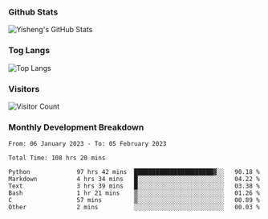 ### Github Stats
![Yisheng's GitHub Stats](https://github-readme-stats-9qabuvhk1-gongyisheng.vercel.app/api?username=gongyisheng&count_private=true&show_icons=true)
### Tog Langs
![Top Langs](https://github-readme-stats-9qabuvhk1-gongyisheng.vercel.app/api/top-langs/?username=gongyisheng&layout=compact)
### Visitors
![Visitor Count](https://profile-counter.glitch.me/gongyisheng/count.svg)
### Monthly Development Breakdown
<!--START_SECTION:waka-->

```text
From: 06 January 2023 - To: 05 February 2023

Total Time: 108 hrs 20 mins

Python             97 hrs 42 mins  ██████████████████████▓░░   90.18 %
Markdown           4 hrs 34 mins   █░░░░░░░░░░░░░░░░░░░░░░░░   04.22 %
Text               3 hrs 39 mins   █░░░░░░░░░░░░░░░░░░░░░░░░   03.38 %
Bash               1 hr 21 mins    ▒░░░░░░░░░░░░░░░░░░░░░░░░   01.26 %
C                  57 mins         ▒░░░░░░░░░░░░░░░░░░░░░░░░   00.89 %
Other              2 mins          ░░░░░░░░░░░░░░░░░░░░░░░░░   00.03 %
```

<!--END_SECTION:waka-->
